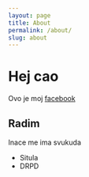 ```yaml
---
layout: page
title: About
permalink: /about/
slug: about
---
```


# Hej cao 

Ovo je moj [facebook](https://www.facebook.com/zeljka.rajak) 

## Radim

Inace me ima svukuda
- Situla
- DRPD
